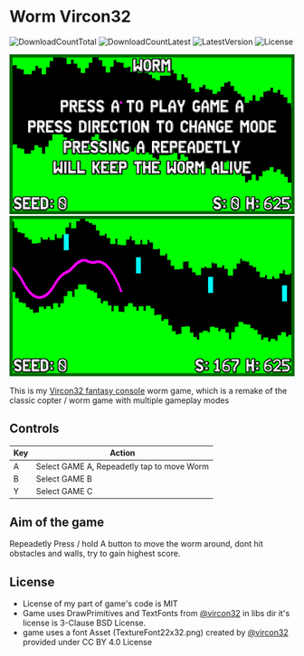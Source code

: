 # Worm Vircon32
![DownloadCountTotal](https://img.shields.io/github/downloads/joyrider3774/worm_vircon32/total?label=total%20downloads&style=plastic) ![DownloadCountLatest](https://img.shields.io/github/downloads/joyrider3774/worm_vircon32/latest/total?style=plastic) ![LatestVersion](https://img.shields.io/github/v/tag/joyrider3774/worm_vircon32?label=Latest%20version&style=plastic) ![License](https://img.shields.io/github/license/joyrider3774/worm_vircon32?style=plastic)

![screenshot 1](screenshots/screenshot1.png)  ![screenshot 2](screenshots/screenshot2.png)

This is my [Vircon32 fantasy console](http://www.vircon32.com/) worm game, which is a remake of the classic copter / worm game with multiple gameplay modes

## Controls

| Key        | Action                                           |
|------------|--------------------------------------------------|
| A          | Select GAME A, Repeadetly tap to move Worm       |
| B          | Select GAME B                                    |
| Y          | Select GAME C                                    |

## Aim of the game
Repeadetly Press / hold A button to move the worm around, dont hit obstacles and walls, try to gain highest score.

## License
* License of my part of game's code is MIT
* Game uses DrawPrimitives and TextFonts from [@vircon32](https://www.github.com/vircon32) in libs dir it's license is 3-Clause BSD License.
* game uses a font Asset (TextureFont22x32.png) created by [@vircon32](https://www.github.com/vircon32) provided under CC BY 4.0 License